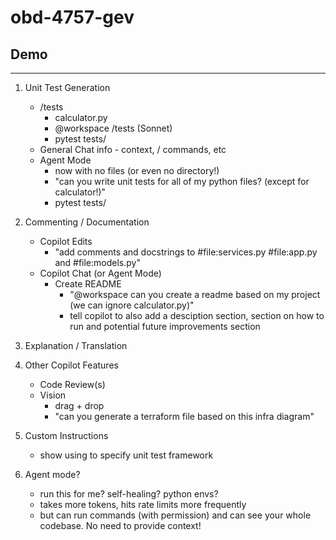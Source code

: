 # obd-4757-gev

## Demo
---
1. Unit Test Generation
   - /tests
      - calculator.py
      - @workspace /tests (Sonnet)
      - pytest tests/
   - General Chat info - context, / commands, etc
   - Agent Mode
      - now with no files (or even no directory!)
      - "can you write unit tests for all of my python files? (except for calculator!)"
      - pytest tests/
2. Commenting / Documentation
   - Copilot Edits
      - "add comments and docstrings to #file:services.py #file:app.py and #file:models.py"
   - Copilot Chat (or Agent Mode)
      - Create README
        - "@workspace can you create a readme based on my project (we can ignore calculator.py)"
        - tell copilot to also add a desciption section, section on how to run and potential future improvements section
3. Explanation / Translation
3. Other Copilot Features
   - Code Review(s)
   - Vision
      - drag + drop
      - "can you generate a terraform file based on this infra diagram"
4. Custom Instructions
   - show using to specify unit test framework
5. Agent mode?
   - run this for me? self-healing? python envs?
   - takes more tokens, hits rate limits more frequently
   - but can run commands (with permission) and can see your whole codebase. No need to provide context!

   <!-- PYTHONPATH=$PYTHONPATH:. pytest tests/ -->